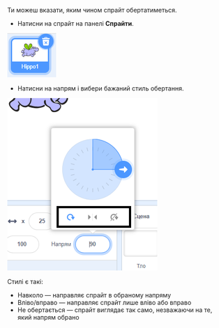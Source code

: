 Ти можеш вказати, яким чином спрайт обертатиметься.

- Натисни на спрайт на панелі **Спрайти**.

![виділений спрайт](images/click-sprite.png)

- Натисни на напрям і вибери бажаний стиль обертання.

![Різні стилі обертання](images/rotation-style.png)

Стилі є такі:

- Навколо — направляє спрайт в обраному напряму
- Вліво/вправо — направляє спрайт лише вліво або вправо
- Не обертається — спрайт виглядає так само, незважаючи на те, який напрям обрано